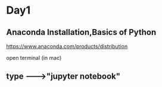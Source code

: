 # Day1
Anaconda Installation,Basics of Python
-------------------------------------

https://www.anaconda.com/products/distribution


open terminal (in mac)

type --->"jupyter notebook"
-----------------------------------------
